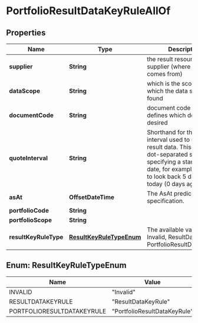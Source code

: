 

# PortfolioResultDataKeyRuleAllOf


## Properties

Name | Type | Description | Notes
------------ | ------------- | ------------- | -------------
**supplier** | **String** | the result resource supplier (where the data comes from) | 
**dataScope** | **String** | which is the scope in which the data should be found | 
**documentCode** | **String** | document code that defines which document is desired | 
**quoteInterval** | **String** | Shorthand for the time interval used to select result data. This must be a dot-separated string              specifying a start and end date, for example &#39;5D.0D&#39; to look back 5 days from today (0 days ago). |  [optional]
**asAt** | **OffsetDateTime** | The AsAt predicate specification. |  [optional]
**portfolioCode** | **String** |  |  [optional]
**portfolioScope** | **String** |  |  [optional]
**resultKeyRuleType** | [**ResultKeyRuleTypeEnum**](#ResultKeyRuleTypeEnum) | The available values are: Invalid, ResultDataKeyRule, PortfolioResultDataKeyRule | 



## Enum: ResultKeyRuleTypeEnum

Name | Value
---- | -----
INVALID | &quot;Invalid&quot;
RESULTDATAKEYRULE | &quot;ResultDataKeyRule&quot;
PORTFOLIORESULTDATAKEYRULE | &quot;PortfolioResultDataKeyRule&quot;



